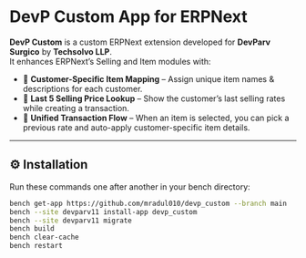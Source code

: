 # DevP Custom App for ERPNext

**DevP Custom** is a custom ERPNext extension developed for **DevParv Surgico** by **Techsolvo LLP**.  
It enhances ERPNext’s Selling and Item modules with:

- 🔹 **Customer-Specific Item Mapping** – Assign unique item names & descriptions for each customer.  
- 🔹 **Last 5 Selling Price Lookup** – Show the customer’s last selling rates while creating a transaction.  
- 🔹 **Unified Transaction Flow** – When an item is selected, you can pick a previous rate and auto-apply customer-specific item details.

---

## ⚙️ Installation

Run these commands one after another in your bench directory:

```bash
bench get-app https://github.com/mradul010/devp_custom --branch main
bench --site devparv11 install-app devp_custom
bench --site devparv11 migrate
bench build
bench clear-cache
bench restart
